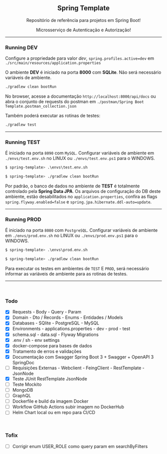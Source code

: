 <h2 align="center">Spring Template</h2>

<p align="center">Repositório de referência para projetos em Spring Boot!</p>

<p align="center">Microsserviço de Autenticação e Autorização!</p>

---

### Running DEV

Configure a propriedade para valor *dev*, ```spring.profiles.active=dev``` em ```./src/main/resources/application.properties```

O ambiente **DEV** é iniciado na porta **8000** com **SQLite**. Não será necessário variáveis de ambiente.

```sh
./gradlew clean bootRun
```

No browser, acesse a documentação ```http://localhost:8000/api/docs``` ou abra o conjunto de requests do postman em ```./postman/Spring Boot Template.postman_collection.json```

Também poderá executar as rotinas de testes:

```sh
./gradlew test
```

---

### Running TEST

É iniciado na porta ```8090``` com ```MySQL```. Configurar variáveis de ambiente em ```./envs/test.env.sh``` no LINUX ou ```./envs/test.env.ps1``` para o WINDOWS. 

```sh
$ spring-template> .\envs\test.env.sh

$ spring-template> ./gradlew clean bootRun
```

Por padrão, o banco de dados no ambiente de **TEST** é totalmente controlado pela **Spring Data JPA**. Os arquivos de configuração do DB deste ambiente, estão desabilitados no ```application.properties```, confira as flags ```spring.flyway.enabled=false``` e ```spring.jpa.hibernate.ddl-auto=update```.

---

### Running PROD

É iniciado na porta ```8080``` com ```PostgreSQL```. Configurar variáveis de ambiente em ```./envs/prod.env.sh``` no LINUX ou ```./envs/prod.env.ps1``` para o WINDOWS. 

```sh
$ spring-template> .\envs\prod.env.sh

$ spring-template> ./gradlew clean bootRun
```

Para executar os testes em ambientes de ```TEST``` E ```PROD```, será necessário informar as variáveis de ambiente para as rotinas de testes.

---

<br>

### Todo

- [x] Requests - Body - Query - Param
- [x] Domain - Dto / Records - Enums - Entidades / Models
- [x] Databases - SQlite - PostgreSQL - MySQL
- [x] Environments - applications.properties - dev - prod - test
- [x] schema.sql - data.sql - Flyway Migrations
- [x] .env / sh - env settings
- [x] docker-compose para bases de dados
- [x] Tratamento de erros e validações
- [x] Documentação com Swagger Spring Boot 3 + Swagger + OpenAPI 3 SpringDoc
- [ ] Requisições Externas - Webclient - FeingClient - RestTemplate - JsonNode
- [x] Teste JUnit RestTemplate JsonNode
- [ ] Teste Mockito
- [ ] MongoDB
- [ ] GraphQL
- [ ] Dockerfile e build da imagem Docker
- [ ] Workflow GitHub Actions subir imagem no DockerHub
- [ ] Helm Chart local ou em repo para CI/CD

<br>

### Tofix

- [ ] Corrigir enum USER_ROLE como query param em searchByFilters
